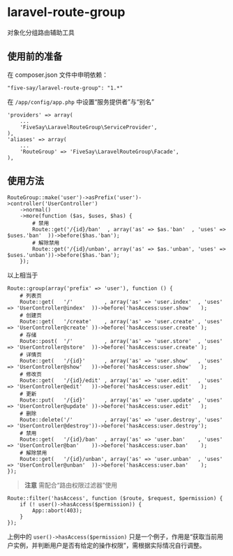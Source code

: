 laravel-route-group
===================

对象化分组路由辅助工具

## 使用前的准备

在 composer.json 文件中申明依赖：

    "five-say/laravel-route-group": "1.*"

在 `/app/config/app.php` 中设置“服务提供者”与“别名”

    'providers' => array(
        ...
        'FiveSay\LaravelRouteGroup\ServiceProvider',
    ),
    'aliases' => array(
        ...
        'RouteGroup' => 'FiveSay\LaravelRouteGroup\Facade',
    ),

## 使用方法

    RouteGroup::make('user')->asPrefix('user')->controller('UserController')
        ->normal()
        ->more(function ($as, $uses, $has) {
            # 禁用
            Route::get('/{id}/ban'  , array('as' => $as.'ban'  , 'uses' => $uses.'ban'  ))->before($has.'ban');
            # 解除禁用
            Route::get('/{id}/unban', array('as' => $as.'unban', 'uses' => $uses.'unban'))->before($has.'ban');
        });

以上相当于

    Route::group(array('prefix' => 'user'), function () {
        # 列表页
        Route::get(   '/'          , array('as' => 'user.index'  , 'uses' => 'UserController@index'  ))->before('hasAccess:user.show'   );
        # 创建页
        Route::get(   '/create'    , array('as' => 'user.create' , 'uses' => 'UserController@create' ))->before('hasAccess:user.create' );
        # 存储
        Route::post(  '/'          , array('as' => 'user.store'  , 'uses' => 'UserController@store'  ))->before('hasAccess:user.create' );
        # 详情页
        Route::get(   '/{id}'      , array('as' => 'user.show'   , 'uses' => 'UserController@show'   ))->before('hasAccess:user.show'   );
        # 修改页
        Route::get(   '/{id}/edit' , array('as' => 'user.edit'   , 'uses' => 'UserController@edit'   ))->before('hasAccess:user.edit'   );
        # 更新
        Route::put(   '/{id}'      , array('as' => 'user.update' , 'uses' => 'UserController@update' ))->before('hasAccess:user.edit'   );
        # 删除
        Route::delete('/'          , array('as' => 'user.destroy', 'uses' => 'UserController@destroy'))->before('hasAccess:user.destroy');
        # 禁用
        Route::get(   '/{id}/ban'  , array('as' => 'user.ban'    , 'uses' => 'UserController@ban'    ))->before('hasAccess:user.ban'    );
        # 解除禁用
        Route::get(   '/{id}/unban', array('as' => 'user.unban'  , 'uses' => 'UserController@unban'  ))->before('hasAccess:user.ban'    );
    });

> **注意** 需配合“路由权限过滤器”使用

    Route::filter('hasAccess', function ($route, $request, $permission) {
        if (! user()->hasAccess($permission)) {
            App::abort(403);
        }
    });

上例中的 `user()->hasAccess($permission)` 只是一个例子，作用是“获取当前用户实例，并判断用户是否有给定的操作权限”，需根据实际情况自行调整。